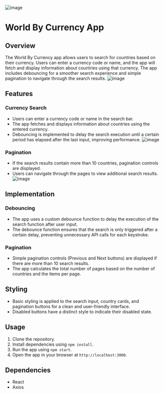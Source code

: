 ![image](https://github.com/AnkitChopde/metta_social_assignment/assets/112820279/722855ed-6308-441d-9e7a-aa05a4759061)
# World By Currency App

## Overview
The World By Currency app allows users to search for countries based on their currency. Users can enter a currency code or name, and the app will fetch and display information about countries using that currency. The app includes debouncing for a smoother search experience and simple pagination to navigate through the search results.
![image](https://github.com/AnkitChopde/metta_social_assignment/assets/112820279/c939936e-c29c-43c8-9e14-9845401c9c3a)

## Features

### Currency Search
- Users can enter a currency code or name in the search bar.
- The app fetches and displays information about countries using the entered currency.
- Debouncing is implemented to delay the search execution until a certain period has elapsed after the last input, improving performance.
![image](https://github.com/AnkitChopde/metta_social_assignment/assets/112820279/c939936e-c29c-43c8-9e14-9845401c9c3a)

### Pagination
- If the search results contain more than 10 countries, pagination controls are displayed.
- Users can navigate through the pages to view additional search results.
![image](https://github.com/AnkitChopde/metta_social_assignment/assets/112820279/26afb919-531f-45df-8e31-ec7cb81e2f9a)
## Implementation

### Debouncing
- The app uses a custom debounce function to delay the execution of the search function after user input.
- The debounce function ensures that the search is only triggered after a certain delay, preventing unnecessary API calls for each keystroke.

### Pagination
- Simple pagination controls (Previous and Next buttons) are displayed if there are more than 10 search results.
- The app calculates the total number of pages based on the number of countries and the items per page.

## Styling
- Basic styling is applied to the search input, country cards, and pagination buttons for a clean and user-friendly interface.
- Disabled buttons have a distinct style to indicate their disabled state.

## Usage
1. Clone the repository.
2. Install dependencies using `npm install`.
3. Run the app using `npm start`.
4. Open the app in your browser at `http://localhost:3000`.

## Dependencies
- React
- Axios

